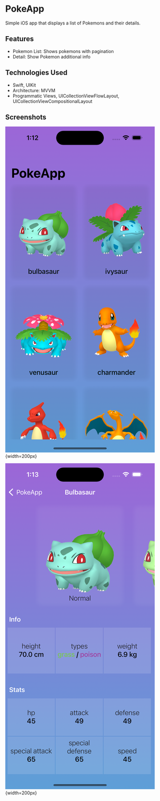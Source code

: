 # PokeApp
Simple iOS app that displays a list of Pokemons and their details.

## Features
* Pokemon List: Shows pokemons with pagination
* Detail: Show Pokemon additional info

## Technologies Used
- Swift, UIKit
- Architecture: MVVM
- Programmatic Views, UICollectionViewFlowLayout, UICollectionViewCompositionalLayout

## Screenshots

![Pokemon List](https://github.com/Juanca0312/PokeApp/blob/main/screenshots/main.png){width=200px}

![Pokemon Detail](https://github.com/Juanca0312/PokeApp/blob/main/screenshots/detail.png){width=200px}
